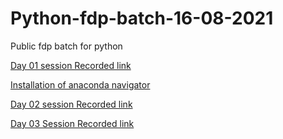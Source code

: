 # Python-fdp-batch-16-08-2021
Public fdp batch for python


[Day 01 session Recorded link](https://transcripts.gotomeeting.com/#/s/44f89ee636a07007e79c28861b42d868fe6e79f1ab85feeb21332bb0bdd3a07c)

[Installation of anaconda navigator](https://problemsolvingwithpython.com/01-Orientation/01.03-Installing-Anaconda-on-Windows/)

[Day 02 session Recorded link](https://transcripts.gotomeeting.com/#/s/9336291dc9f1e375e7c992ead7b2bd7728303d05b3533e531b7e9a048bf3e86e)

[Day 03 Session Recorded link](https://transcripts.gotomeeting.com/#/s/7bc64665f5e66f332268bc1ffa3c6643f3474bba6e77113511517dcff225893c)
